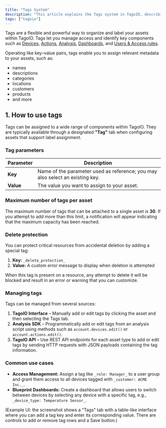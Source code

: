 ```yaml
---
title: "Tags System"
description: "This article explains the Tags system in TagoIO, describing what tags are, how they function as key-value metadata, and how to assign them to assets within the platform."
tags: ["tagoio"]
---
```

Tags are a flexible and powerful way to organize and label your assets within TagoIO. Tags let you manage access and identify key components such as [Devices](/docs/tagoio/devices/), [Actions](/docs/tagoio/actions/), [Analysis](/docs/tagoio/analysis/), [Dashboards](/docs/tagoio/dashboards/), and [Users & Access rules](/docs/tagoio/tagorun/access-management/).

Operating like key–value pairs, tags enable you to assign relevant metadata to your assets, such as:
- names
- descriptions
- categories
- locations
- customers
- products
- and more

## 1. How to use tags

Tags can be assigned to a wide range of components within TagoIO. They are typically available through a designated **"Tag"** tab when configuring assets that support label assignment.

### Tag parameters

| Parameter | Description |
|-----------|-------------|
| **Key**   | Name of the parameter used as reference; you may also select an existing key. |
| **Value** | The value you want to assign to your asset. |

### Maximum number of tags per asset

The maximum number of tags that can be attached to a single asset is **30**. If you attempt to add more than this limit, a notification will appear indicating that the maximum capacity has been reached.

### Delete protection

You can protect critical resources from accidental deletion by adding a special tag:

1. **Key:** `_delete_protection_`
2. **Value:** A custom error message to display when deletion is attempted

When this tag is present on a resource, any attempt to delete it will be blocked and result in an error or warning that you can customize.

### Managing tags

Tags can be managed from several sources:

1. **TagoIO Interface** – Manually add or edit tags by clicking the asset and then selecting the Tags tab.
2. **Analysis SDK** – Programmatically add or edit tags from an analysis script using methods such as `account.devices.edit()` or `account.actions.edit()`.
3. **TagoIO API** – Use REST API endpoints for each asset type to add or edit tags by sending HTTP requests with JSON payloads containing the tag information.

### Common use cases

- **Access Management:** Assign a tag like `_role: Manager_` to a user group and grant them access to all devices tagged with `_customer: ACME Inc._`.
- **Blueprint Dashboards:** Create a dashboard that allows users to switch between devices by selecting any device with a specific tag, e.g., `_device_type: Temperature Sensor_`.

(Example UI: the screenshot shows a "Tags" tab with a table-like interface where you can add a tag key and enter its corresponding value. There are controls to add or remove tag rows and a Save button.)
